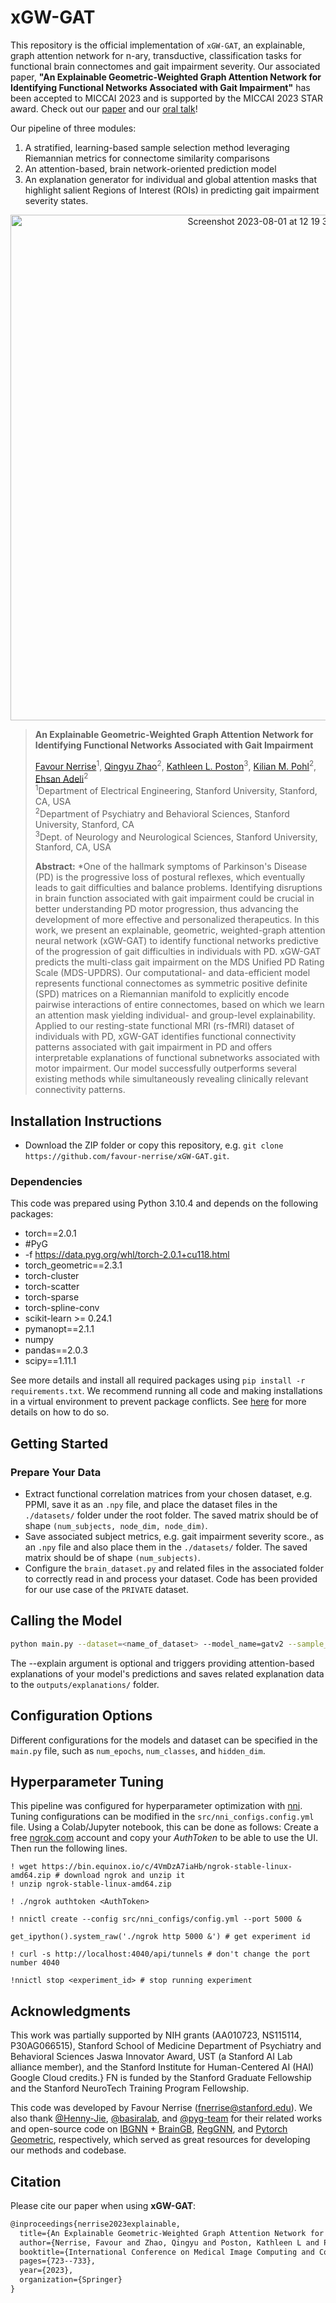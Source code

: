 # xGW-GAT

This repository is the official implementation of `xGW-GAT`, an explainable, graph attention network for n-ary, transductive, classification tasks for functional brain connectomes and gait impairment severity. Our associated paper, **"An Explainable Geometric-Weighted Graph Attention Network for Identifying Functional Networks Associated with Gait Impairment"** has been accepted to MICCAI 2023 and is supported by the MICCAI 2023 STAR award. Check out our [paper](https://link.springer.com/chapter/10.1007/978-3-031-43895-0_68) and our [oral talk](https://youtu.be/ZqoIfHHcIXc)!

Our pipeline of three modules: 
1) A stratified, learning-based sample selection method leveraging Riemannian metrics for connectome similarity comparisons
2) An attention-based, brain network-oriented prediction model
3) An explanation generator for individual and global attention masks that highlight salient Regions of Interest (ROIs) in predicting gait impairment severity states.

<p align="center">
  <img width="809" alt="Screenshot 2023-08-01 at 12 19 32 PM" src="https://github.com/favour-nerrise/xGW-GAT/assets/7450249/b031c09c-fa79-431b-8ffa-a002ac78f7a9">
</p>

> **An Explainable Geometric-Weighted Graph Attention Network for Identifying Functional Networks Associated with Gait Impairment**
>
> [Favour Nerrise](mailto:fnerrise@stanford.edu)<sup>1</sup>, [Qingyu Zhao]()<sup>2</sup>, [Kathleen L. Poston]()<sup>3</sup>, [Kilian M. Pohl]()<sup>2</sup>, [Ehsan Adeli]()<sup>2</sup><br/>
> <sup>1</sup>Department of Electrical Engineering, Stanford University, Stanford, CA, USA<br/>
> <sup>2</sup>Department of Psychiatry and Behavioral Sciences, Stanford University, Stanford, CA<br/>
> <sup>3</sup>Dept. of Neurology and Neurological Sciences, Stanford University, Stanford, CA, USA<br/>
>
> **Abstract:** *One of the hallmark symptoms of Parkinson's Disease (PD) is the progressive loss of postural reflexes, which eventually leads to gait difficulties and balance problems. Identifying disruptions in brain function associated with gait impairment could be crucial in better understanding PD motor progression, thus advancing the development of more effective and personalized therapeutics. In this work, we present an explainable, geometric, weighted-graph attention neural network (xGW-GAT) to identify functional networks predictive of the progression of gait difficulties in individuals with PD. xGW-GAT predicts the multi-class gait impairment on the MDS Unified PD Rating Scale (MDS-UPDRS). Our computational- and data-efficient model represents functional connectomes as symmetric positive definite (SPD) matrices on a Riemannian manifold to explicitly encode pairwise interactions of entire connectomes, based on which we learn an attention mask yielding individual- and group-level explainability. Applied to our resting-state functional MRI (rs-fMRI) dataset of individuals with PD, xGW-GAT identifies functional connectivity patterns associated with gait impairment in PD and offers interpretable explanations of functional subnetworks associated with motor impairment. Our model successfully outperforms several existing methods while simultaneously revealing clinically relevant connectivity patterns.

## Installation Instructions
- Download the ZIP folder or copy this repository, e.g.  ```git clone https://github.com/favour-nerrise/xGW-GAT.git```. 

### Dependencies
This code was prepared using Python 3.10.4 and depends on the following packages:

* torch==2.0.1
* #PyG
* -f https://data.pyg.org/whl/torch-2.0.1+cu118.html
* torch_geometric==2.3.1
* torch-cluster 
* torch-scatter  
* torch-sparse  
* torch-spline-conv  
* scikit-learn >= 0.24.1
* pymanopt==2.1.1
* numpy
* pandas==2.0.3
* scipy==1.11.1

See more details and install all required packages using ```pip install -r requirements.txt```. We recommend running all code and making installations in a virtual environment to prevent package conflicts. See [here](https://docs.python.org/3/library/venv.html) for more details on how to do so. 

## Getting Started
### Prepare Your Data 
* Extract functional correlation matrices from your chosen dataset, e.g. PPMI, save it as an ```.npy``` file, and place the dataset files in the ```./datasets/``` folder under the root folder. The saved matrix should be of shape ```(num_subjects, node_dim, node_dim)```.
* Save associated subject metrics, e.g. gait impairment severity score., as an ```.npy``` file and also place them in the ```./datasets/``` folder. The saved matrix should be of shape ```(num_subjects)```.
* Configure the ```brain_dataset.py``` and related files in the associated folder to correctly read in and process your dataset. Code has been provided for our use case of the ```PRIVATE``` dataset. 

## Calling the Model

```bash
python main.py --dataset=<name_of_dataset> --model_name=gatv2 --sample_selection --explain
```
The --explain argument is optional and triggers providing attention-based explanations of your model's predictions and saves related explanation data to the ```outputs/explanations/``` folder. 

## Configuration Options

Different configurations for the models and dataset can be specified in the ```main.py``` file, such as ```num_epochs```, ```num_classes```, and ```hidden_dim```.

## Hyperparameter Tuning
This pipeline was configured for hyperparameter optimization with [nni](https://github.com/microsoft/nni). Tuning configurations can be modified in the ```src/nni_configs.config.yml``` file. Using a Colab/Jupyter notebook, this can be done as follows: 
Create a free [ngrok.com](https://ngrok.com/) account and copy your *AuthToken* to be able to use the UI. Then run the following lines.
```
! wget https://bin.equinox.io/c/4VmDzA7iaHb/ngrok-stable-linux-amd64.zip # download ngrok and unzip it
! unzip ngrok-stable-linux-amd64.zip
```
```
! ./ngrok authtoken <AuthToken> 
```
```
! nnictl create --config src/nni_configs/config.yml --port 5000 &
```
```
get_ipython().system_raw('./ngrok http 5000 &') # get experiment id
```
```
! curl -s http://localhost:4040/api/tunnels # don't change the port number 4040
```
```
!nnictl stop <experiment_id> # stop running experiment
```


## Acknowledgments
This work was partially supported by NIH grants  (AA010723, NS115114, P30AG066515), Stanford School of Medicine Department of Psychiatry and Behavioral Sciences Jaswa Innovator Award, UST (a Stanford AI Lab alliance member), and the Stanford Institute for Human-Centered AI (HAI) Google Cloud credits.} FN is funded by the Stanford Graduate Fellowship and the Stanford NeuroTech Training Program Fellowship. 

This code was developed by Favour Nerrise (fnerrise@stanford.edu). We also thank [@Henny-Jie](https://github.com/HennyJie/), [@basiralab](https://github.com/basiralab/), and [@pyg-team](https://github.com/pyg-team/) for their related works and open-source code on [IBGNN](https://github.com/HennyJie/IBGNN) + [BrainGB](https://github.com/HennyJie/BrainGB), [RegGNN](https://github.com/basiralab/RegGNN/), and [Pytorch Geometric](https://github.com/pyg-team/pytorch_geometric), respectively, which served as great resources for developing our methods and codebase.


## Citation
Please cite our paper when using **xGW-GAT**:
```latex
@inproceedings{nerrise2023explainable,
  title={An Explainable Geometric-Weighted Graph Attention Network for Identifying Functional Networks Associated with Gait Impairment},
  author={Nerrise, Favour and Zhao, Qingyu and Poston, Kathleen L and Pohl, Kilian M and Adeli, Ehsan},
  booktitle={International Conference on Medical Image Computing and Computer-Assisted Intervention},
  pages={723--733},
  year={2023},
  organization={Springer}
}
```
